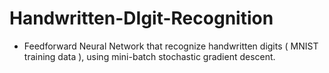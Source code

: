 # Handwritten-DIgit-Recognition
* Feedforward Neural Network that recognize handwritten digits ( MNIST training data ), using mini-batch stochastic gradient descent.
